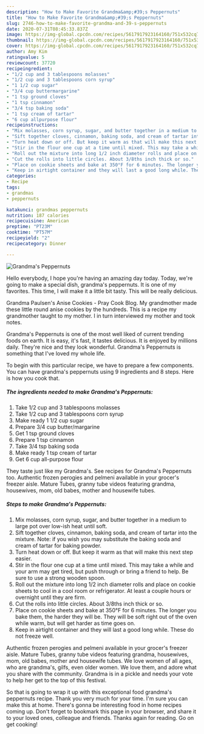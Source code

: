 ```yaml
---
description: "How to Make Favorite Grandma&amp;#39;s Peppernuts"
title: "How to Make Favorite Grandma&amp;#39;s Peppernuts"
slug: 2746-how-to-make-favorite-grandma-and-39-s-peppernuts
date: 2020-07-31T08:45:33.837Z
image: https://img-global.cpcdn.com/recipes/5617917923164160/751x532cq70/grandmas-peppernuts-recipe-main-photo.jpg
thumbnail: https://img-global.cpcdn.com/recipes/5617917923164160/751x532cq70/grandmas-peppernuts-recipe-main-photo.jpg
cover: https://img-global.cpcdn.com/recipes/5617917923164160/751x532cq70/grandmas-peppernuts-recipe-main-photo.jpg
author: Amy Kim
ratingvalue: 5
reviewcount: 37720
recipeingredient:
- "1/2 cup and 3 tablespoons molasses"
- "1/2 cup and 3 tablespoons corn syrup"
- "1 1/2 cup sugar"
- "3/4 cup buttermargarine"
- "1 tsp ground cloves"
- "1 tsp cinnamon"
- "3/4 tsp baking soda"
- "1 tsp cream of tartar"
- "6 cup allpurpose flour"
recipeinstructions:
- "Mix molasses, corn syrup, sugar, and butter together in a medium to large pot over low-ish heat until soft."
- "Sift together cloves, cinnamon, baking soda, and cream of tartar into the mixture. Note: if you wish you may substitute the baking soda and cream of tartar for baking powder."
- "Turn heat down or off. But keep it warm as that will make this next step easier."
- "Stir in the flour one cup at a time until mixed. This may take a while and your arm may get tired, but push through or bring a friend to help. Be sure to use a strong wooden spoon."
- "Roll out the mixture into long 1/2 inch diameter rolls and place on cookie sheets to cool in a cool room or refrigerator. At least a couple hours or overnight until they are firm."
- "Cut the rolls into little circles. About 3/8ths inch thick or so."
- "Place on cookie sheets and bake at 350°F for 6 minutes. The longer you bake them, the harder they will be. They will be soft right out of the oven while warm, but will get harder as time goes on."
- "Keep in airtight container and they will last a good long while. These do not freeze well."
categories:
- Recipe
tags:
- grandmas
- peppernuts

katakunci: grandmas peppernuts 
nutrition: 187 calories
recipecuisine: American
preptime: "PT23M"
cooktime: "PT57M"
recipeyield: "2"
recipecategory: Dinner

---
```



![Grandma&#39;s Peppernuts](https://img-global.cpcdn.com/recipes/5617917923164160/751x532cq70/grandmas-peppernuts-recipe-main-photo.jpg)

Hello everybody, I hope you're having an amazing day today. Today, we're going to make a special dish, grandma&#39;s peppernuts. It is one of my favorites. This time, I will make it a little bit tasty. This will be really delicious.

Grandma Paulsen&#39;s Anise Cookies - Pray Cook Blog. My grandmother made these little round anise cookies by the hundreds. This is a recipe my grandmother taught to my mother. I in turn interviewed my mother and took notes.

Grandma&#39;s Peppernuts is one of the most well liked of current trending foods on earth. It is easy, it's fast, it tastes delicious. It is enjoyed by millions daily. They're nice and they look wonderful. Grandma&#39;s Peppernuts is something that I've loved my whole life.


To begin with this particular recipe, we have to prepare a few components. You can have grandma&#39;s peppernuts using 9 ingredients and 8 steps. Here is how you cook that.

<!--inarticleads1-->

##### The ingredients needed to make Grandma&#39;s Peppernuts:

1. Take 1/2 cup and 3 tablespoons molasses
1. Take 1/2 cup and 3 tablespoons corn syrup
1. Make ready 1 1/2 cup sugar
1. Prepare 3/4 cup butter/margarine
1. Get 1 tsp ground cloves
1. Prepare 1 tsp cinnamon
1. Take 3/4 tsp baking soda
1. Make ready 1 tsp cream of tartar
1. Get 6 cup all-purpose flour


They taste just like my Grandma&#39;s. See recipes for Grandma&#39;s Peppernuts too. Authentic frozen perogies and pelmeni available in your grocer&#39;s freezer aisle. Mature Tubes, granny tube videos featuring grandma, housewives, mom, old babes, mother and housewife tubes. 

<!--inarticleads2-->

##### Steps to make Grandma&#39;s Peppernuts:

1. Mix molasses, corn syrup, sugar, and butter together in a medium to large pot over low-ish heat until soft.
1. Sift together cloves, cinnamon, baking soda, and cream of tartar into the mixture. Note: if you wish you may substitute the baking soda and cream of tartar for baking powder.
1. Turn heat down or off. But keep it warm as that will make this next step easier.
1. Stir in the flour one cup at a time until mixed. This may take a while and your arm may get tired, but push through or bring a friend to help. Be sure to use a strong wooden spoon.
1. Roll out the mixture into long 1/2 inch diameter rolls and place on cookie sheets to cool in a cool room or refrigerator. At least a couple hours or overnight until they are firm.
1. Cut the rolls into little circles. About 3/8ths inch thick or so.
1. Place on cookie sheets and bake at 350°F for 6 minutes. The longer you bake them, the harder they will be. They will be soft right out of the oven while warm, but will get harder as time goes on.
1. Keep in airtight container and they will last a good long while. These do not freeze well.


Authentic frozen perogies and pelmeni available in your grocer&#39;s freezer aisle. Mature Tubes, granny tube videos featuring grandma, housewives, mom, old babes, mother and housewife tubes. We love women of all ages, who are grandma&#39;s, gilfs, even older women. We love them, and adore what you share with the community. Grandma is in a pickle and needs your vote to help her get to the top of this festival. 

So that is going to wrap it up with this exceptional food grandma&#39;s peppernuts recipe. Thank you very much for your time. I'm sure you can make this at home. There's gonna be interesting food in home recipes coming up. Don't forget to bookmark this page in your browser, and share it to your loved ones, colleague and friends. Thanks again for reading. Go on get cooking!
